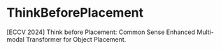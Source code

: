 # ThinkBeforePlacement
[ECCV 2024]  Think before Placement: Common Sense Enhanced Multi-modal Transformer for Object Placement.
